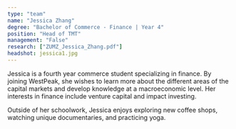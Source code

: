 ```yaml
---
type: "team"
name: "Jessica Zhang"
degree: "Bachelor of Commerce - Finance | Year 4"
position: "Head of TMT"
management: "False"
research: ["ZUMZ_Jessica_Zhang.pdf"]
headshot: jessica1.jpg
---
```


Jessica is a fourth year commerce student specializing in finance. By joining WestPeak, she wishes to learn more about the different areas of the capital markets and develop knowledge at a macroeconomic level. Her interests in finance include venture capital and impact investing.

Outside of her schoolwork, Jessica enjoys exploring new coffee shops, watching unique documentaries, and practicing yoga.